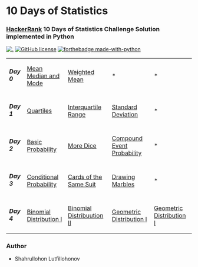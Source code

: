 # 10 Days of Statistics

### [HackerRank](https://www.hackerrank.com/domains/tutorials/10-days-of-statistics) 10 Days of Statistics Challenge Solution implemented in Python

[![.](https://img.shields.io/badge/Hackerrank-10_Days_of_Statistics-brightgreen?style=for-the-badge)](https://www.hackerrank.com/domains/tutorials/10-days-of-statistics)
[![GitHub license](https://img.shields.io/github/license/Naereen/StrapDown.js.svg)](https://github.com/Naereen/StrapDown.js/blob/master/LICENSE)
[![forthebadge made-with-python](http://ForTheBadge.com/images/badges/made-with-python.svg)](https://www.python.org/)

<table>
  <tr>
    <td><h5>Day 0</h5></td>
      <td><a href="https://github.com/Shahrullo/10_Days_of_Statistics_Hackerrank/blob/main/Day_0_Mean_Median_Mode.py">Mean Median and Mode</a></td>
      <td><a href="https://github.com/Shahrullo/10_Days_of_Statistics_Hackerrank/blob/main/Day_0_Weighted_Mean.py">Weighted Mean</a></td>
      <td>*</td>
      <td>*</td>
  </tr>

  <tr>
      <td><h5>Day 1</h5></td>
        <td><a href="https://github.com/Shahrullo/10_Days_of_Statistics_Hackerrank/blob/main/Day_1_Quartiles.py">Quartiles</a></td>
        <td><a href="https://github.com/Shahrullo/10_Days_of_Statistics_Hackerrank/blob/main/Day_1_Interquartile%20Range.py">Interquartile Range</a></td>
        <td><a href="https://github.com/Shahrullo/10_Days_of_Statistics_Hackerrank/blob/main/Day_1_Standard_Deviation.py">Standard Deviation</a></td>
        <td>*</td>
  </tr>

  <tr>
      <td><h5>Day 2</h5></td>
        <td><a href="https://github.com/Shahrullo/10_Days_of_Statistics_Hackerrank/blob/main/Day_2_Basic_Probability.py">Basic Probability</a></td>
        <td><a href="https://github.com/Shahrullo/10_Days_of_Statistics_Hackerrank/blob/main/Day_2_More_Dice.py">More Dice</a></td>
        <td><a href="https://github.com/Shahrullo/10_Days_of_Statistics_Hackerrank/blob/main/Day_2_Compound_Event_Probability.py">Compound Event Probability</a></td>
        <td>*</td>
  </tr>
  
   <tr>
      <td><h5>Day 3</h5></td>
        <td><a href="https://github.com/Shahrullo/10_Days_of_Statistics_Hackerrank/blob/main/Day_3_Conditional_Probability.py">Conditional Probability</a></td>
        <td><a href="https://github.com/Shahrullo/10_Days_of_Statistics_Hackerrank/blob/main/Day_3_Cards_of_the_Same_Suit.py">Cards of the Same Suit</a></td>
        <td><a href="https://github.com/Shahrullo/10_Days_of_Statistics_Hackerrank/blob/main/Day_3_Drawing_Marbles.py">Drawing Marbles</a></td>
        <td>*</td>
  </tr>

   <tr>
      <td><h5>Day 4</h5></td>
        <td><a href="https://github.com/Shahrullo/10_Days_of_Statistics_Hackerrank/blob/main/Day_4_Binomial_Distribution_I.py">Binomial Distribution I</a></td>
        <td><a href="https://github.com/Shahrullo/10_Days_of_Statistics_Hackerrank/blob/main/Day_4_Binomial_Distribution_II.py">Binomial Distribuution II</a></td>
        <td><a href="https://github.com/Shahrullo/10_Days_of_Statistics_Hackerrank/blob/main/Day_4_Geometric_Distribution_I.py">Geometric Distribution I</a></td>
        <td><a href="https://github.com/Shahrullo/10_Days_of_Statistics_Hackerrank/blob/main/Day_4_Geometric_Distribution_II.py">Geometric Distribution I</a></td>
   </tr>

</table>


### Author 

* Shahrullohon Lutfillohonov
